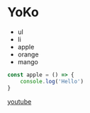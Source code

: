 # YoKo

- ul
- li
- apple
- orange
- mango

```javascript
const apple = () => {
    console.log('Hello')
}
```


[youtube](http://youtube.com)